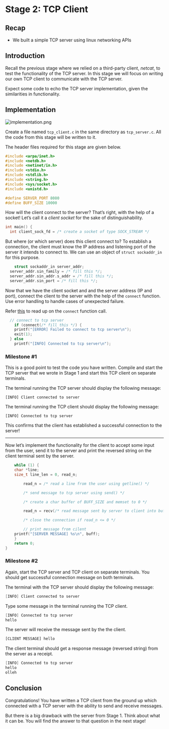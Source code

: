 # Stage 2: TCP Client

## Recap

- We built a simple TCP server using linux networking APIs

## Introduction

Recall the previous stage where we relied on a third-party client, _netcat_, to test the functionality of the TCP server. In this stage we will focus on writing our own TCP client to communicate with the TCP server.

Expect some code to echo the TCP server implementation, given the similarities in functionality.

## Implementation

![implementation.png](/assets/stage-2/implementation.png)

Create a file named `tcp_client.c` in the same directory as `tcp_server.c`. All the code from this stage will be written to it.

The header files required for this stage are given below.

```c
#include <arpa/inet.h>
#include <netdb.h>
#include <netinet/in.h>
#include <stdio.h>
#include <stdlib.h>
#include <string.h>
#include <sys/socket.h>
#include <unistd.h>

#define SERVER_PORT 8080
#define BUFF_SIZE 10000
```

How will the client connect to the server? That’s right, with the help of a socket! Let’s call it a _client socket_ for the sake of distinguishability.

```c
int main() {
  int client_sock_fd = /* create a socket of type SOCK_STREAM */
```

But where (or which server) does this client connect to? To establish a connection, the client must know the IP address and listening port of the server it intends to connect to. We can use an object of `struct sockaddr_in` for this purpose.

```c
 	struct sockaddr_in server_addr;
  server_addr.sin_family = /* fill this */;
  server_addr.sin_addr.s_addr = /* fill this */;
  server_addr.sin_port = /* fill this */;
```

Now that we have the client socket and and the server address (IP and port), connect the client to the server with the help of the `connect` function. Use error handling to handle cases of unexpected failure.

Refer [this](https://pubs.opengroup.org/onlinepubs/009695399/functions/connect.html) to read up on the `connect` function call.

```c
  // connect to tcp server
	if (connect(/* fill this */) {
    printf("[ERROR] Failed to connect to tcp server\n");
    exit(1);
  } else
    printf("[INFO] Connected to tcp server\n");
```

### Milestone #1

This is a good point to test the code you have written. Compile and start the TCP server that we wrote in Stage 1 and start this TCP client on separate terminals.

The terminal running the TCP server should display the following message:

```
[INFO] Client connected to server
```

The terminal running the TCP client should display the following message:

```
[INFO] Connected to tcp server
```

This confirms that the client has established a successful connection to the server!

---

Now let’s implement the functionality for the client to accept some input from the user, send it to the server and print the reversed string on the client terminal sent by the server.

```c
	while (1) {
    char *line;
    size_t line_len = 0, read_n;

		read_n = /* read a line from the user using getline() */

		/* send message to tcp server using send() */

		/* create a char buffer of BUFF_SIZE and memset to 0 */

		read_n = recv(/* read message sent by server to client into buffer */)

		/* close the connection if read_n <= 0 */

		// print message from cilent
    printf("[SERVER MESSAGE] %s\n", buff);
	}
	return 0;
}
```

### Milestone #2

Again, start the TCP server and TCP client on separate terminals. You should get successful connection message on both terminals.

The terminal with the TCP server should display the following message:

```c
[INFO] Client connected to server
```

Type some message in the terminal running the TCP client.

```c
[INFO] Connected to tcp server
hello
```

The server will receive the message sent by the the client.

```bash
[CLIENT MESSAGE] hello
```

The client terminal should get a response message (reversed string) from the server as a receipt.

```c
[INFO] Connected to tcp server
hello
olleh
```

## Conclusion

Congratulations! You have written a TCP client from the ground up which connected with a TCP server with the ability to send and receive messages.

But there is a big drawback with the server from Stage 1. Think about what it can be. You will find the answer to that question in the next stage!
